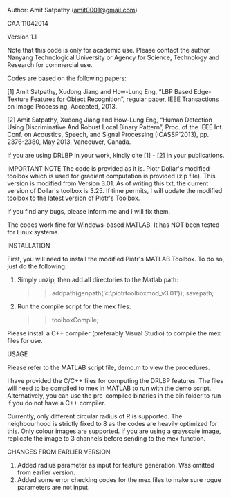 Author: Amit Satpathy (amit0001@gmail.com)

CAA 11042014

Version 1.1

Note that this code is only for academic use. Please contact the author, Nanyang
Technological University or Agency for Science, Technology and Research for commercial 
use.

Codes are based on the following papers:

[1] Amit Satpathy, Xudong Jiang and How-Lung Eng, “LBP Based Edge-Texture Features for 
Object Recognition”, regular paper, IEEE Transactions on Image Processing, Accepted, 2013.

[2] Amit Satpathy, Xudong Jiang and How-Lung Eng, “Human Detection Using Discriminative 
And Robust Local Binary Pattern”, Proc. of the IEEE Int. Conf. on Acoustics, Speech, and 
Signal Processing (ICASSP’2013), pp. 2376-2380, May 2013, Vancouver, Canada.

If you are using DRLBP in your work, kindly cite [1] - [2] in your publications.

IMPORTANT NOTE
The code is provided as it is. Piotr Dollar's modified toolbox which is used for 
gradient computation is provided (zip file). This version is modified from Version 3.01. As 
of writing this txt, the current version of Dollar's toolbox is 3.25. If time permits, I
will update the modified toolbox to the latest version of Piotr's Toolbox.

If you find any bugs, please inform me and I will fix them.

The codes work fine for Windows-based MATLAB. It has NOT been tested for Linux systems.

INSTALLATION

First, you will need to install the modified Piotr's MATLAB Toolbox. To do so, just do the 
following:

1)	Simply unzip, then add all directories to the Matlab path: 
	>> addpath(genpath('c:\piotrtoolboxmod_v3.01')); savepath;

2)	Run the compile script for the mex files: 
	>> toolboxCompile; 
  
Please install a C++ compiler (preferably Visual Studio) to compile the mex files for 
use.
 
USAGE
 
Please refer to the MATLAB script file, demo.m to view the procedures.

I have provided the C/C++ files for computing the DRLBP features. The files will need to be compiled to mex in MATLAB to run with the demo script. Alternatively, you can use the pre-compiled binaries in the bin folder to run if you do not have a C++ compiler.

Currently, only different circular radius of R is supported. The neighbourhood is strictly
fixed to 8 as the codes are heavily optimized for this. Only colour images are supported. If
you are using a grayscale image, replicate the image to 3 channels before sending to the mex 
function.

CHANGES FROM EARLIER VERSION
1) Added radius parameter as input for feature generation. Was omitted from earlier version.
2) Added some error checking codes for the mex files to make sure rogue parameters are not input.
